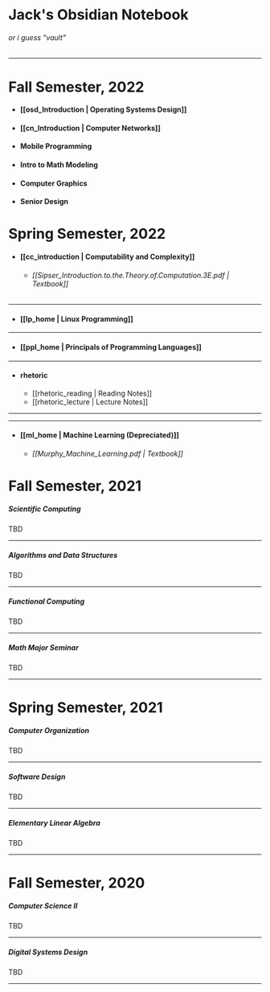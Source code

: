 # Jack's Obsidian Notebook
###### or i guess "*vault*"
---

# Fall Semester, 2022

- #### [[osd_Introduction | Operating Systems Design]]

- #### [[cn_Introduction | Computer Networks]]

- #### Mobile Programming

- #### Intro to Math Modeling

- #### Computer Graphics

- #### Senior Design 



# Spring Semester, 2022


- #### [[cc_introduction | Computability and Complexity]]
	- ###### [[Sipser_Introduction.to.the.Theory.of.Computation.3E.pdf | Textbook]]

---
- #### [[lp_home | Linux Programming]]

---
- #### [[ppl_home | Principals of Programming Languages]]

---
- #### rhetoric
	-	[[rhetoric_reading | Reading Notes]]
	-	[[rhetoric_lecture | Lecture Notes]]
---

---
- #### [[ml_home | Machine Learning (Depreciated)]]
	- ###### [[Murphy_Machine_Learning.pdf | Textbook]]
# Fall Semester, 2021

##### Scientific Computing
TBD

---
##### Algorithms and Data Structures
TBD

---
##### Functional Computing
TBD

---
##### Math Major Seminar
TBD

---

# Spring Semester, 2021

##### Computer Organization
TBD

---
##### Software Design
TBD

---
##### Elementary Linear Algebra
TBD

---

# Fall Semester, 2020

##### Computer Science II
TBD

---
##### Digital Systems Design
TBD

---